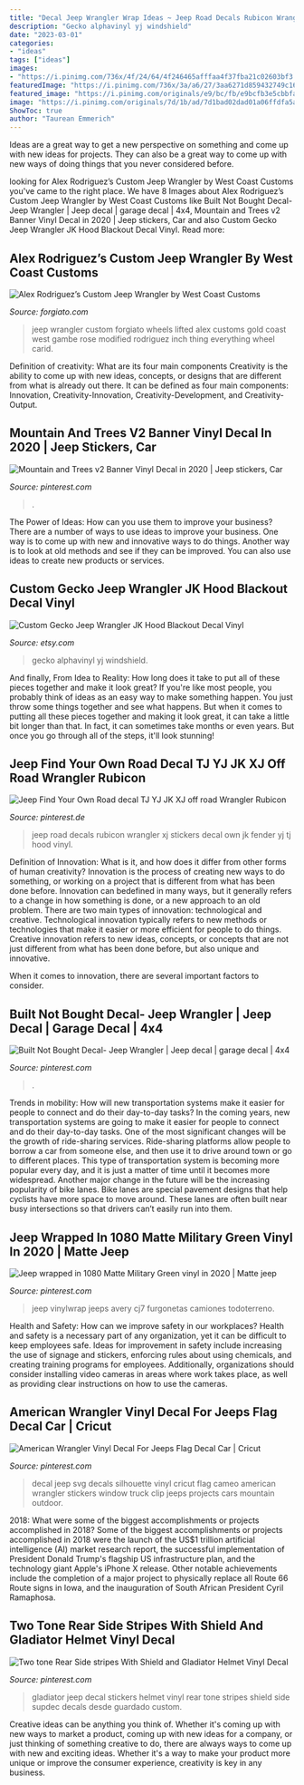 ```yaml
---
title: "Decal Jeep Wrangler Wrap Ideas ~ Jeep Road Decals Rubicon Wrangler Xj Stickers Decal Own Jk Fender Yj Tj Hood Vinyl"
description: "Gecko alphavinyl yj windshield"
date: "2023-03-01"
categories:
- "ideas"
tags: ["ideas"]
images:
- "https://i.pinimg.com/736x/4f/24/64/4f246465afffaa4f37fba21c02603bf3.jpg"
featuredImage: "https://i.pinimg.com/736x/3a/a6/27/3aa6271d859432749c16979dda5616af.jpg"
featured_image: "https://i.pinimg.com/originals/e9/bc/fb/e9bcfb3e5cbbfa5b59fc53a200584978.jpg"
image: "https://i.pinimg.com/originals/7d/1b/ad/7d1bad02dad01a06ffdfa5a5953ad947.jpg"
ShowToc: true
author: "Taurean Emmerich"
---
```



Ideas are a great way to get a new perspective on something and come up with new ideas for projects. They can also be a great way to come up with new ways of doing things that you never considered before.

	

		
looking for Alex Rodriguez’s Custom Jeep Wrangler by West Coast Customs you've came to the right place. We have 8 Images about Alex Rodriguez’s Custom Jeep Wrangler by West Coast Customs like Built Not Bought Decal- Jeep Wrangler | Jeep decal | garage decal | 4x4, Mountain and Trees v2 Banner Vinyl Decal in 2020 | Jeep stickers, Car and also Custom Gecko Jeep Wrangler JK Hood Blackout Decal Vinyl. Read more:
		
    
## Alex Rodriguez’s Custom Jeep Wrangler By West Coast Customs

<img loading=lazy src="https://forgiato.com/wp-content/uploads/2018/09/IMG_4813.jpg" onerror="this.onerror=null;this.src='https://tse1.mm.bing.net/th?id=OIP.hSYlM4w8eFXiwEF6jzRB7AHaE8&amp;pid=15.1';" alt="Alex Rodriguez’s Custom Jeep Wrangler by West Coast Customs">

_Source: forgiato.com_

>jeep wrangler custom forgiato wheels lifted alex customs gold coast west gambe rose modified rodriguez inch thing everything wheel carid. 

	

Definition of creativity: What are its four main components
Creativity is the ability to come up with new ideas, concepts, or designs that are different from what is already out there. It can be defined as four main components: Innovation, Creativity-Innovation, Creativity-Development, and Creativity-Output.

    
## Mountain And Trees V2 Banner Vinyl Decal In 2020 | Jeep Stickers, Car

<img loading=lazy src="https://i.pinimg.com/originals/e7/b8/1c/e7b81cde67cd79582c7888c1473f3bd4.jpg" onerror="this.onerror=null;this.src='https://tse1.mm.bing.net/th?id=OIP.SLc4ySsMG_4qTGh8TdNCDAHaHa&amp;pid=15.1';" alt="Mountain and Trees v2 Banner Vinyl Decal in 2020 | Jeep stickers, Car">

_Source: pinterest.com_

>. 

	

The Power of Ideas: How can you use them to improve your business?
There are a number of ways to use ideas to improve your business. One way is to come up with new and innovative ways to do things. Another way is to look at old methods and see if they can be improved. You can also use ideas to create new products or services.

    
## Custom Gecko Jeep Wrangler JK Hood Blackout Decal Vinyl

<img loading=lazy src="https://img0.etsystatic.com/043/0/8659434/il_570xN.510439716_fa0u.jpg" onerror="this.onerror=null;this.src='https://tse2.mm.bing.net/th?id=OIP.LpQfJ6fW6ebX2-OVNQTyzwHaHa&amp;pid=15.1';" alt="Custom Gecko Jeep Wrangler JK Hood Blackout Decal Vinyl">

_Source: etsy.com_

>gecko alphavinyl yj windshield. 

	

And finally, From Idea to Reality: How long does it take to put all of these pieces together and make it look great?
If you're like most people, you probably think of ideas as an easy way to make something happen. You just throw some things together and see what happens. But when it comes to putting all these pieces together and making it look great, it can take a little bit longer than that. In fact, it can sometimes take months or even years. But once you go through all of the steps, it'll look stunning!

    
## Jeep Find Your Own Road Decal TJ YJ JK XJ Off Road Wrangler Rubicon

<img loading=lazy src="https://i.pinimg.com/736x/34/a5/60/34a560afc910962c54bc1c88e2abcc72--jeep-stickers-jeep-decals.jpg" onerror="this.onerror=null;this.src='https://tse1.mm.bing.net/th?id=OIP.o1l0po6hz5xi6LKItResGQHaF_&amp;pid=15.1';" alt="Jeep Find Your Own Road decal TJ YJ JK XJ off road Wrangler Rubicon">

_Source: pinterest.de_

>jeep road decals rubicon wrangler xj stickers decal own jk fender yj tj hood vinyl. 

	

Definition of Innovation: What is it, and how does it differ from other forms of human creativity?
Innovation is the process of creating new ways to do something, or working on a project that is different from what has been done before. Innovation can bedefined in many ways, but it generally refers to a change in how something is done, or a new approach to an old problem. 
There are two main types of innovation: technological and creative. Technological innovation typically refers to new methods or technologies that make it easier or more efficient for people to do things. Creative innovation refers to new ideas, concepts, or concepts that are not just different from what has been done before, but also unique and innovative. 

When it comes to innovation, there are several important factors to consider.

    
## Built Not Bought Decal- Jeep Wrangler | Jeep Decal | Garage Decal | 4x4

<img loading=lazy src="https://i.pinimg.com/736x/3a/a6/27/3aa6271d859432749c16979dda5616af.jpg" onerror="this.onerror=null;this.src='https://tse4.mm.bing.net/th?id=OIP.jabRvWkd0qL7FpcVor-KKgHaHa&amp;pid=15.1';" alt="Built Not Bought Decal- Jeep Wrangler | Jeep decal | garage decal | 4x4">

_Source: pinterest.com_

>. 

	

Trends in mobility: How will new transportation systems make it easier for people to connect and do their day-to-day tasks?
In the coming years, new transportation systems are going to make it easier for people to connect and do their day-to-day tasks. One of the most significant changes will be the growth of ride-sharing services. Ride-sharing platforms allow people to borrow a car from someone else, and then use it to drive around town or go to different places. This type of transportation system is becoming more popular every day, and it is just a matter of time until it becomes more widespread.
Another major change in the future will be the increasing popularity of bike lanes. Bike lanes are special pavement designs that help cyclists have more space to move around. These lanes are often built near busy intersections so that drivers can’t easily run into them.

    
## Jeep Wrapped In 1080 Matte Military Green Vinyl In 2020 | Matte Jeep

<img loading=lazy src="https://i.pinimg.com/736x/4f/24/64/4f246465afffaa4f37fba21c02603bf3.jpg" onerror="this.onerror=null;this.src='https://tse4.mm.bing.net/th?id=OIP.NqnqNUMOx5f7DUrtkAb7nQHaHa&amp;pid=15.1';" alt="Jeep wrapped in 1080 Matte Military Green vinyl in 2020 | Matte jeep">

_Source: pinterest.com_

>jeep vinylwrap jeeps avery cj7 furgonetas camiones todoterreno. 

	

Health and Safety: How can we improve safety in our workplaces?
Health and safety is a necessary part of any organization, yet it can be difficult to keep employees safe. Ideas for improvement in safety include increasing the use of signage and stickers, enforcing rules about using chemicals, and creating training programs for employees. Additionally, organizations should consider installing video cameras in areas where work takes place, as well as providing clear instructions on how to use the cameras.

    
## American Wrangler Vinyl Decal For Jeeps Flag Decal Car | Cricut

<img loading=lazy src="https://i.pinimg.com/originals/e9/bc/fb/e9bcfb3e5cbbfa5b59fc53a200584978.jpg" onerror="this.onerror=null;this.src='https://tse4.mm.bing.net/th?id=OIP.9Cb04EFU6PAIVW4wInndBgHaFN&amp;pid=15.1';" alt="American Wrangler Vinyl Decal For Jeeps Flag Decal Car | Cricut">

_Source: pinterest.com_

>decal jeep svg decals silhouette vinyl cricut flag cameo american wrangler stickers window truck clip jeeps projects cars mountain outdoor. 

	

2018: What were some of the biggest accomplishments or projects accomplished in 2018?
Some of the biggest accomplishments or projects accomplished in 2018 were the launch of the US$1 trillion artificial intelligence (AI) market research report, the successful implementation of President Donald Trump's flagship US infrastructure plan, and the technology giant Apple's iPhone X release. Other notable achievements include the completion of a major project to physically replace all Route 66 Route signs in Iowa, and the inauguration of South African President Cyril Ramaphosa.

    
## Two Tone Rear Side Stripes With Shield And Gladiator Helmet Vinyl Decal

<img loading=lazy src="https://i.pinimg.com/originals/7d/1b/ad/7d1bad02dad01a06ffdfa5a5953ad947.jpg" onerror="this.onerror=null;this.src='https://tse1.mm.bing.net/th?id=OIP.wpdLWOqgKMbLXgGkjyemuQHaHa&amp;pid=15.1';" alt="Two tone Rear Side stripes With Shield and Gladiator Helmet Vinyl Decal">

_Source: pinterest.com_

>gladiator jeep decal stickers helmet vinyl rear tone stripes shield side supdec decals desde guardado custom. 

	

Creative ideas can be anything you think of. Whether it's coming up with new ways to market a product, coming up with new ideas for a company, or just thinking of something creative to do, there are always ways to come up with new and exciting ideas. Whether it's a way to make your product more unique or improve the consumer experience, creativity is key in any business.

